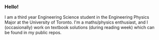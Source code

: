 ### Hello!
I am a third year Engineering Science student in the Engineering Physics Major at the University of Toronto. I'm a maths/physics enthusiast, and I (occasionally) work on textbook solutions (during reading week) which can be found in my public repos. 

<!--
**latexsupremecist/latexsupremecist** is a ✨ _special_ ✨ repository because its `README.md` (this file) appears on your GitHub profile.

Here are some ideas to get you started:

- 🔭 I’m currently working on ...
- 🌱 I’m currently learning ...
- 👯 I’m looking to collaborate on ...
- 🤔 I’m looking for help with ...
- 💬 Ask me about ...
- 📫 How to reach me: ...
- 😄 Pronouns: ...
- ⚡ Fun fact: ...
-->
